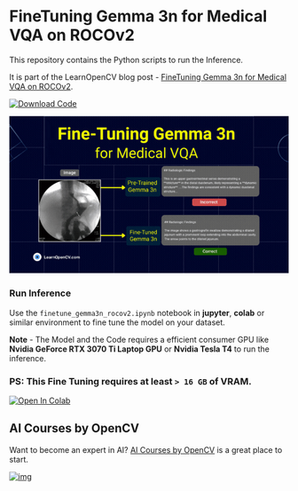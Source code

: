 # FineTuning Gemma 3n for Medical VQA on ROCOv2

This repository contains the Python scripts to run the Inference.   

It is part of the LearnOpenCV blog post - [FineTuning Gemma 3n for Medical VQA on ROCOv2](https://learnopencv.com/finetuning-gemma-3n-medical-vqa/).

[<img src="https://learnopencv.com/wp-content/uploads/2022/07/download-button-e1657285155454.png" alt="Download Code" width="200">](https://www.dropbox.com/scl/fo/5wyd621thba8urguudtc2/AGaI-mnJdtfQ97jJQfdJBeY?rlkey=ktage2g1yd1zkeqovmyx9z43x&st=rsnhfr6m&dl=1)

![](readme_images/feature.gif)

### Run Inference

Use the ``finetune_gemma3n_rocov2.ipynb`` notebook in **jupyter**, **colab** or similar environment to fine tune the model on your dataset.

**Note** - The Model and the Code requires a efficient consumer GPU like **Nvidia GeForce RTX 3070 Ti Laptop GPU** or **Nvidia Tesla T4** to run the inference. 

### PS: This Fine Tuning requires at least **`> 16 GB`** of **VRAM**.

<a href="https://colab.research.google.com/github/spmallick/learnopencv/tree/master/finetuning-gemma3n/finetune_gemma3n_rocov2.ipynb"><img src="https://colab.research.google.com/assets/colab-badge.svg" alt="Open In Colab"></a>


## AI Courses by OpenCV

Want to become an expert in AI? [AI Courses by OpenCV](https://opencv.org/courses/) is a great place to start.

[![img](https://learnopencv.com/wp-content/uploads/2023/01/AI-Courses-By-OpenCV-Github.png)](https://opencv.org/courses/)
